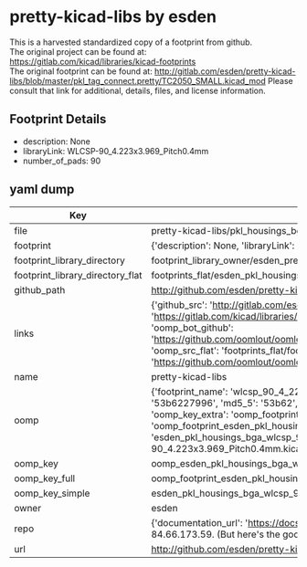 # pretty-kicad-libs by esden  
This is a harvested standardized copy of a footprint from github.  
The original project can be found at:  
https://gitlab.com/kicad/libraries/kicad-footprints  
The original footprint can be found at:
http://gitlab.com/esden/pretty-kicad-libs/blob/master/pkl_tag_connect.pretty/TC2050_SMALL.kicad_mod
Please consult that link for additional, details, files, and license information.  
## Footprint Details
* description: None  
* libraryLink: WLCSP-90_4.223x3.969_Pitch0.4mm  
* number_of_pads: 90  
## yaml dump  
| Key | Value |  
| --- | --- |  
| file | pretty-kicad-libs/pkl_housings_bga.pretty/WLCSP-90_4.223x3.969_Pitch0.4mm.kicad_mod |  
| footprint | {'description': None, 'libraryLink': 'WLCSP-90_4.223x3.969_Pitch0.4mm', 'number_of_pads': 90} |  
| footprint_library_directory | footprint_library_owner/esden_pretty-kicad-libs |  
| footprint_library_directory_flat | footprints_flat/esden_pkl_housings_bga_wlcsp_90_4_223x3_969_pitch0_4mm/working |  
| github_path | http://github.com/esden/pretty-kicad-libs/blob/master/pkl_housings_bga.pretty/WLCSP-90_4.223x3.969_Pitch0.4mm.kicad_mod |  
| links | {'github_src': 'http://gitlab.com/esden/pretty-kicad-libs/blob/master/pkl_tag_connect.pretty/TC2050_SMALL.kicad_mod', 'github_src_repo': 'https://gitlab.com/kicad/libraries/kicad-footprints', 'oomp_bot': 'footprints/esden_pkl_housings_bga_wlcsp_90_4_223x3_969_pitch0_4mm/working', 'oomp_bot_github': 'https://github.com/oomlout/oomlout_oomp_footprint_bot/tree/main/footprints/esden_pkl_housings_bga_wlcsp_90_4_223x3_969_pitch0_4mm/working', 'oomp_src_flat': 'footprints_flat/footprints_flat/esden_pkl_housings_bga_wlcsp_90_4_223x3_969_pitch0_4mm/working', 'oomp_src_flat_github': 'https://github.com/oomlout/oomlout_oomp_footprint_src/tree/main/footprints_flat/esden_pkl_housings_bga_wlcsp_90_4_223x3_969_pitch0_4mm/working'} |  
| name | pretty-kicad-libs |  
| oomp | {'footprint_name': 'wlcsp_90_4_223x3_969_pitch0_4mm', 'library_name': 'pkl_housings_bga', 'md5': '53b622799637941bdabca417acb8a9d2', 'md5_10': '53b6227996', 'md5_5': '53b62', 'md5_6': '53b622', 'oomp_key': 'oomp_esden_pkl_housings_bga_wlcsp_90_4_223x3_969_pitch0_4mm', 'oomp_key_extra': 'oomp_footprint_esden_pkl_housings_bga_wlcsp_90_4_223x3_969_pitch0_4mm', 'oomp_key_full': 'oomp_footprint_esden_pkl_housings_bga_wlcsp_90_4_223x3_969_pitch0_4mm_53b622', 'oomp_key_simple': 'esden_pkl_housings_bga_wlcsp_90_4_223x3_969_pitch0_4mm', 'original_filename': 'pretty-kicad-libs/pkl_housings_bga.pretty/WLCSP-90_4.223x3.969_Pitch0.4mm.kicad_mod', 'owner_name': 'esden'} |  
| oomp_key | oomp_esden_pkl_housings_bga_wlcsp_90_4_223x3_969_pitch0_4mm |  
| oomp_key_full | oomp_footprint_esden_pkl_housings_bga_wlcsp_90_4_223x3_969_pitch0_4mm |  
| oomp_key_simple | esden_pkl_housings_bga_wlcsp_90_4_223x3_969_pitch0_4mm |  
| owner | esden |  
| repo | {'documentation_url': 'https://docs.github.com/rest/overview/resources-in-the-rest-api#rate-limiting', 'message': "API rate limit exceeded for 84.66.173.59. (But here's the good news: Authenticated requests get a higher rate limit. Check out the documentation for more details.)"} |  
| url | http://github.com/esden/pretty-kicad-libs |  

